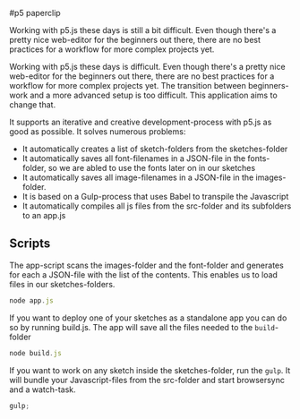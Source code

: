 #p5 paperclip

[logo]: logo.png 'Logo Title Text 2'

Working with p5.js these days is still a bit difficult. Even though there's a pretty nice web-editor for the beginners out there, there are no best practices for a workflow for more complex projects yet.

Working with p5.js these days is difficult. Even though there's a pretty nice web-editor for the beginners out there, there are no best practices for a workflow for more complex projects yet. The transition between beginners-work and a more advanced setup is too difficult. This application aims to change that.

It supports an iterative and creative development-process with p5.js as good as possible. It solves numerous problems:

-   It automatically creates a list of sketch-folders from the sketches-folder
-   It automatically saves all font-filenames in a JSON-file in the fonts-folder, so we are abled to use the fonts later on in our sketches
-   It automatically saves all image-filenames in a JSON-file in the images-folder.
-   It is based on a Gulp-process that uses Babel to transpile the Javascript
-   It automatically compiles all js files from the src-folder and its subfolders to an app.js

## Scripts

The app-script scans the images-folder and the font-folder and generates for each a JSON-file with the list of the contents. This enables us to load files in our sketches-folders.

```js
node app.js
```

If you want to deploy one of your sketches as a standalone app you can do so by running build.js. The app will save all the files needed to the `build`-folder

```js
node build.js
```

If you want to work on any sketch inside the sketches-folder, run the `gulp`. It will bundle your Javascript-files from the src-folder and start browsersync and a watch-task.

```js
gulp;
```

